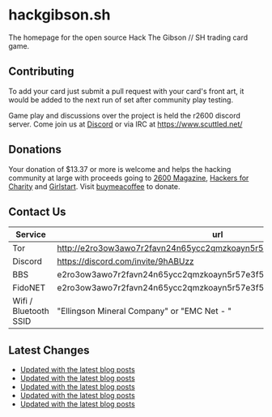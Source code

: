 # hackgibson.sh
The homepage for the open source Hack The Gibson // SH trading card game.


## Contributing

To add your card just submit a pull request with your card's front art, it would be added to the next run of set after community play testing.

Game play and discussions over the project is held the r2600 discord server. Come join us at [Discord](https://discord.com/invite/9hABUzz) or via IRC at https://www.scuttled.net/


## Donations

Your donation of $13.37 or more is welcome and helps the hacking community at large with proceeds going to [2600 Magazine](https://2600.com/), [Hackers for Charity](https://hackersforcharity.org) and [Girlstart](https://girlstart.org).  Visit [buymeacoffee](https://www.buymeacoffee.com/hackgibson.sh) to donate.


## Contact Us

Service | url
-|-
Tor | http://e2ro3ow3awo7r2favn24n65ycc2qmzkoayn5r57e3f56nvjwdcgg32ad.onion
Discord | https://discord.com/invite/9hABUzz
BBS | e2ro3ow3awo7r2favn24n65ycc2qmzkoayn5r57e3f56nvjwdcgg32ad.onion:23
FidoNET | e2ro3ow3awo7r2favn24n65ycc2qmzkoayn5r57e3f56nvjwdcgg32ad.onion:24554
Wifi / Bluetooth SSID | "Ellingson Mineral Company" or "EMC Net - <fidonet address>"

## Latest Changes
<!-- BLOG-POST-LIST:START -->
- [Updated with the latest blog posts](https://github.com/DFW2600/hackgibson.sh/commit/e890d4a47a6da3a97013c60235ff09f84f4c6ef4)
- [Updated with the latest blog posts](https://github.com/DFW2600/hackgibson.sh/commit/3668a9515e64aeabbee03e7d9651f5a2229baf4a)
- [Updated with the latest blog posts](https://github.com/DFW2600/hackgibson.sh/commit/d4d95690b7495cb27947b3c0d21bb79e815a066f)
- [Updated with the latest blog posts](https://github.com/DFW2600/hackgibson.sh/commit/7837d27e66aabc449f7da2108225c335fd8eb9df)
- [Updated with the latest blog posts](https://github.com/DFW2600/hackgibson.sh/commit/d8e296e9dd3ed0015dff2a8574d6caffc251d7af)
<!-- BLOG-POST-LIST:END -->
